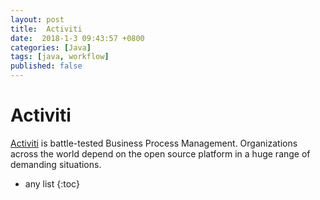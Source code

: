 ```yaml
---
layout: post
title:  Activiti
date:  2018-1-3 09:43:57 +0800
categories: [Java]
tags: [java, workflow]
published: false
---
```



# Activiti

[Activiti](https://www.activiti.org/) is battle-tested Business Process Management. 
Organizations across the world depend on the open source platform in a huge range of demanding situations.
 

* any list
{:toc}





